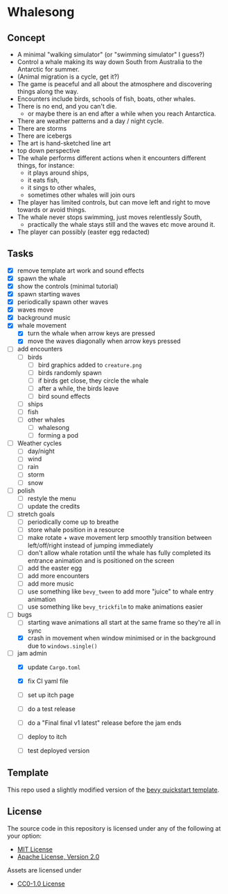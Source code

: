 # Whalesong

## Concept

- A minimal "walking simulator" (or "swimming simulator" I guess?)
- Control a whale making its way down South from Australia to the Antarctic for summer.
- (Animal migration is a cycle, get it?)
- The game is peaceful and all about the atmosphere and discovering things along the way.
- Encounters include birds, schools of fish, boats, other whales.
- There is no end, and you can't die.
  - or maybe there is an end after a while when you reach Antarctica.
- There are weather patterns and a day / night cycle. 
- There are storms
- There are icebergs
- The art is hand-sketched line art
- top down perspective
- The whale performs different actions when it encounters different things, for instance:
  - it plays around ships,
  - it eats fish,
  - it sings to other whales,
  - sometimes other whales will join ours
- The player has limited controls, but can move left and right to move towards or avoid things.
- The whale never stops swimming, just moves relentlessly South,
  - practically the whale stays still and the waves etc move around it.
- The player can possibly (easter egg redacted)


## Tasks

- [x] remove template art work and sound effects
- [x] spawn the whale
- [x] show the controls (minimal tutorial)
- [x] spawn starting waves
- [x] periodically spawn other waves
- [x] waves move
- [x] background music
- [x] whale movement
  - [x] turn the whale when arrow keys are pressed
  - [x] move the waves diagonally when arrow keys pressed
- [ ] add encounters
  - [ ] birds
    - [ ] bird graphics added to `creature.png`
    - [ ] birds randomly spawn
    - [ ] if birds get close, they circle the whale
    - [ ] after a while, the birds leave
    - [ ] bird sound effects
  - [ ] ships
  - [ ] fish
  - [ ] other whales
    - [ ] whalesong
    - [ ] forming a pod
- [ ] Weather cycles
  - [ ] day/night
  - [ ] wind
  - [ ] rain
  - [ ] storm
  - [ ] snow
- [ ] polish
  - [ ] restyle the menu
  - [ ] update the credits
- [ ] stretch goals
  - [ ] periodically come up to breathe
  - [ ] store whale position in a resource
  - [ ] make rotate + wave movement lerp smoothly transition between left/off/right instead of jumping immediately
  - [ ] don't allow whale rotation until the whale has fully completed its entrance animation and is positioned on the screen
  - [ ] add the easter egg
  - [ ] add more encounters
  - [ ] add more music
  - [ ] use something like `bevy_tween` to add more "juice" to whale entry animation
  - [ ] use something like `bevy_trickfilm` to make animations easier
- [ ] bugs
  - [ ] starting wave animations all start at the same frame so they're all in sync
  - [x] crash in movement when window minimised or in the background due to `windows.single()`
- [ ] jam admin
  - [x] update `Cargo.toml`
  - [x] fix CI yaml file
  - [ ] set up itch page
  - [ ] do a test release
  - [ ] do a "Final final v1 latest" release before the jam ends
  - [ ] deploy to itch
  - [ ] test deployed version


## Template

This repo used a slightly modified version of the [bevy quickstart template](https://github.com/TheBevyFlock/bevy_quickstart/).

## License

The source code in this repository is licensed under any of the following at your option:

- [MIT License](./LICENSE-MIT.txt)
- [Apache License, Version 2.0](./LICENSE-Apache-2.0.txt)

Assets are licensed under

- [CC0-1.0 License](./LICENSE-CC0-1.0.txt)

